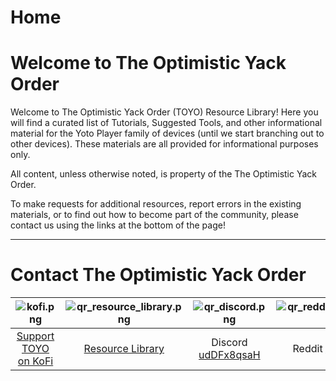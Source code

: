 # Home
# Welcome to The Optimistic Yack Order

Welcome to The Optimistic Yack Order (TOYO) Resource Library! Here you will find a curated list of Tutorials, Suggested Tools, and other informational material for the Yoto Player family of devices (until we start branching out to other devices). These materials are all provided for informational purposes only.


All content, unless otherwise noted, is property of the The Optimistic Yack Order.


To make requests for additional resources, report errors in the existing materials, or to find out how to become part of the community, please contact us using the links at the bottom of the page!

---

# Contact The Optimistic Yack Order
| ![kofi.png](/img/kofi.png) | ![qr_resource_library.png](/img/qr_resource_library.png) | ![qr_discord.png](/img/qr_discord.png) | ![qr_reddit_moreyoto.png](/img/qr_resource_library.png) |
| :-: | :-: | :-: | :-: |
| [Support TOYO on KoFi](https://ko-fi.com/theoptimisticyackorder) | [Resource Library](https://yackorder.org) | Discord [udDFx8qsaH](https://discord.gg/udDFx8qsaH) | Reddit [r/moreyoto](https://www.reddit.com/r/moreyoto/) |